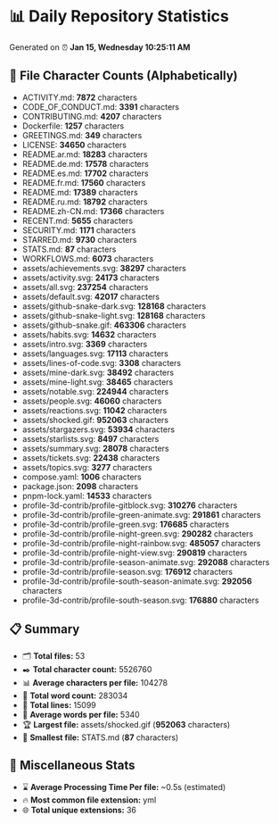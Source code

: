 # 📊 Daily Repository Statistics
Generated on ⏰ **Jan 15, Wednesday 10:25:11 AM**

## 📂 File Character Counts (Alphabetically)
- ACTIVITY.md: **7872** characters
- CODE_OF_CONDUCT.md: **3391** characters
- CONTRIBUTING.md: **4207** characters
- Dockerfile: **1257** characters
- GREETINGS.md: **349** characters
- LICENSE: **34650** characters
- README.ar.md: **18283** characters
- README.de.md: **17578** characters
- README.es.md: **17702** characters
- README.fr.md: **17560** characters
- README.md: **17389** characters
- README.ru.md: **18792** characters
- README.zh-CN.md: **17366** characters
- RECENT.md: **5655** characters
- SECURITY.md: **1171** characters
- STARRED.md: **9730** characters
- STATS.md: **87** characters
- WORKFLOWS.md: **6073** characters
- assets/achievements.svg: **38297** characters
- assets/activity.svg: **24173** characters
- assets/all.svg: **237254** characters
- assets/default.svg: **42017** characters
- assets/github-snake-dark.svg: **128168** characters
- assets/github-snake-light.svg: **128168** characters
- assets/github-snake.gif: **463306** characters
- assets/habits.svg: **14632** characters
- assets/intro.svg: **3369** characters
- assets/languages.svg: **17113** characters
- assets/lines-of-code.svg: **3308** characters
- assets/mine-dark.svg: **38492** characters
- assets/mine-light.svg: **38465** characters
- assets/notable.svg: **224944** characters
- assets/people.svg: **46060** characters
- assets/reactions.svg: **11042** characters
- assets/shocked.gif: **952063** characters
- assets/stargazers.svg: **53934** characters
- assets/starlists.svg: **8497** characters
- assets/summary.svg: **28078** characters
- assets/tickets.svg: **22438** characters
- assets/topics.svg: **3277** characters
- compose.yaml: **1006** characters
- package.json: **2098** characters
- pnpm-lock.yaml: **14533** characters
- profile-3d-contrib/profile-gitblock.svg: **310276** characters
- profile-3d-contrib/profile-green-animate.svg: **291861** characters
- profile-3d-contrib/profile-green.svg: **176685** characters
- profile-3d-contrib/profile-night-green.svg: **290282** characters
- profile-3d-contrib/profile-night-rainbow.svg: **485057** characters
- profile-3d-contrib/profile-night-view.svg: **290819** characters
- profile-3d-contrib/profile-season-animate.svg: **292088** characters
- profile-3d-contrib/profile-season.svg: **176912** characters
- profile-3d-contrib/profile-south-season-animate.svg: **292056** characters
- profile-3d-contrib/profile-south-season.svg: **176880** characters

## 📋 Summary
- 🗂️ **Total files:** 53
- ✒️ **Total character count:** 5526760
- 📊 **Average characters per file:** 104278
- 📝 **Total word count:** 283034
- 🧾 **Total lines:** 15099
- 📐 **Average words per file:** 5340
- 🏆 **Largest file:** assets/shocked.gif (**952063** characters)
- 🥉 **Smallest file:** STATS.md (**87** characters)

## 🌟 Miscellaneous Stats
- ⌛ **Average Processing Time Per file:** ~0.5s (estimated)
- 🔥 **Most common file extension:** yml
- 🌐 **Total unique extensions:** 36
